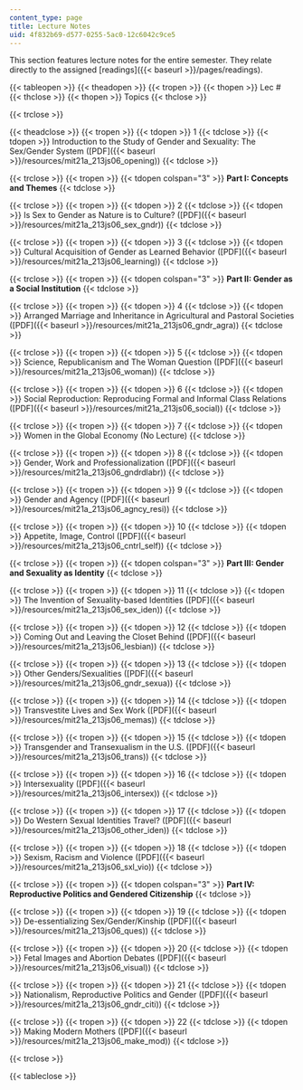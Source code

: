 ```yaml
---
content_type: page
title: Lecture Notes
uid: 4f832b69-d577-0255-5ac0-12c6042c9ce5
---
```


This section features lecture notes for the entire semester. They relate directly to the assigned [readings]({{< baseurl >}}/pages/readings).

{{< tableopen >}}
{{< theadopen >}}
{{< tropen >}}
{{< thopen >}}
Lec #
{{< thclose >}}
{{< thopen >}}
Topics
{{< thclose >}}

{{< trclose >}}

{{< theadclose >}}
{{< tropen >}}
{{< tdopen >}}
1
{{< tdclose >}}
{{< tdopen >}}
Introduction to the Study of Gender and Sexuality: The Sex/Gender System ([PDF]({{< baseurl >}}/resources/mit21a_213js06_opening))
{{< tdclose >}}

{{< trclose >}}
{{< tropen >}}
{{< tdopen colspan="3" >}}
**Part I: Concepts and Themes**
{{< tdclose >}}

{{< trclose >}}
{{< tropen >}}
{{< tdopen >}}
2
{{< tdclose >}}
{{< tdopen >}}
Is Sex to Gender as Nature is to Culture? ([PDF]({{< baseurl >}}/resources/mit21a_213js06_sex_gndr))
{{< tdclose >}}

{{< trclose >}}
{{< tropen >}}
{{< tdopen >}}
3
{{< tdclose >}}
{{< tdopen >}}
Cultural Acquisition of Gender as Learned Behavior ([PDF]({{< baseurl >}}/resources/mit21a_213js06_learning))
{{< tdclose >}}

{{< trclose >}}
{{< tropen >}}
{{< tdopen colspan="3" >}}
**Part II: Gender as a Social Institution**
{{< tdclose >}}

{{< trclose >}}
{{< tropen >}}
{{< tdopen >}}
4
{{< tdclose >}}
{{< tdopen >}}
Arranged Marriage and Inheritance in Agricultural and Pastoral Societies ([PDF]({{< baseurl >}}/resources/mit21a_213js06_gndr_agra))
{{< tdclose >}}

{{< trclose >}}
{{< tropen >}}
{{< tdopen >}}
5
{{< tdclose >}}
{{< tdopen >}}
Science, Republicanism and The Woman Question ([PDF]({{< baseurl >}}/resources/mit21a_213js06_woman))
{{< tdclose >}}

{{< trclose >}}
{{< tropen >}}
{{< tdopen >}}
6
{{< tdclose >}}
{{< tdopen >}}
Social Reproduction: Reproducing Formal and Informal Class Relations ([PDF]({{< baseurl >}}/resources/mit21a_213js06_social))
{{< tdclose >}}

{{< trclose >}}
{{< tropen >}}
{{< tdopen >}}
7
{{< tdclose >}}
{{< tdopen >}}
Women in the Global Economy (No Lecture)
{{< tdclose >}}

{{< trclose >}}
{{< tropen >}}
{{< tdopen >}}
8
{{< tdclose >}}
{{< tdopen >}}
Gender, Work and Professionalization ([PDF]({{< baseurl >}}/resources/mit21a_213js06_gndrdlabr))
{{< tdclose >}}

{{< trclose >}}
{{< tropen >}}
{{< tdopen >}}
9
{{< tdclose >}}
{{< tdopen >}}
Gender and Agency ([PDF]({{< baseurl >}}/resources/mit21a_213js06_agncy_resi))
{{< tdclose >}}

{{< trclose >}}
{{< tropen >}}
{{< tdopen >}}
10
{{< tdclose >}}
{{< tdopen >}}
Appetite, Image, Control ([PDF]({{< baseurl >}}/resources/mit21a_213js06_cntrl_self))
{{< tdclose >}}

{{< trclose >}}
{{< tropen >}}
{{< tdopen colspan="3" >}}
**Part III: Gender and Sexuality as Identity**
{{< tdclose >}}

{{< trclose >}}
{{< tropen >}}
{{< tdopen >}}
11
{{< tdclose >}}
{{< tdopen >}}
The Invention of Sexuality-based Identities ([PDF]({{< baseurl >}}/resources/mit21a_213js06_sex_iden))
{{< tdclose >}}

{{< trclose >}}
{{< tropen >}}
{{< tdopen >}}
12
{{< tdclose >}}
{{< tdopen >}}
Coming Out and Leaving the Closet Behind ([PDF]({{< baseurl >}}/resources/mit21a_213js06_lesbian))
{{< tdclose >}}

{{< trclose >}}
{{< tropen >}}
{{< tdopen >}}
13
{{< tdclose >}}
{{< tdopen >}}
Other Genders/Sexualities ([PDF]({{< baseurl >}}/resources/mit21a_213js06_gndr_sexua))
{{< tdclose >}}

{{< trclose >}}
{{< tropen >}}
{{< tdopen >}}
14
{{< tdclose >}}
{{< tdopen >}}
Transvestite Lives and Sex Work ([PDF]({{< baseurl >}}/resources/mit21a_213js06_memas))
{{< tdclose >}}

{{< trclose >}}
{{< tropen >}}
{{< tdopen >}}
15
{{< tdclose >}}
{{< tdopen >}}
Transgender and Transexualism in the U.S. ([PDF]({{< baseurl >}}/resources/mit21a_213js06_trans))
{{< tdclose >}}

{{< trclose >}}
{{< tropen >}}
{{< tdopen >}}
16
{{< tdclose >}}
{{< tdopen >}}
Intersexuality ([PDF]({{< baseurl >}}/resources/mit21a_213js06_intersex))
{{< tdclose >}}

{{< trclose >}}
{{< tropen >}}
{{< tdopen >}}
17
{{< tdclose >}}
{{< tdopen >}}
Do Western Sexual Identities Travel? ([PDF]({{< baseurl >}}/resources/mit21a_213js06_other_iden))
{{< tdclose >}}

{{< trclose >}}
{{< tropen >}}
{{< tdopen >}}
18
{{< tdclose >}}
{{< tdopen >}}
Sexism, Racism and Violence ([PDF]({{< baseurl >}}/resources/mit21a_213js06_sxl_vio))
{{< tdclose >}}

{{< trclose >}}
{{< tropen >}}
{{< tdopen colspan="3" >}}
**Part IV: Reproductive Politics and Gendered Citizenship**
{{< tdclose >}}

{{< trclose >}}
{{< tropen >}}
{{< tdopen >}}
19
{{< tdclose >}}
{{< tdopen >}}
De-essentializing Sex/Gender/Kinship ([PDF]({{< baseurl >}}/resources/mit21a_213js06_ques))
{{< tdclose >}}

{{< trclose >}}
{{< tropen >}}
{{< tdopen >}}
20
{{< tdclose >}}
{{< tdopen >}}
Fetal Images and Abortion Debates ([PDF]({{< baseurl >}}/resources/mit21a_213js06_visual))
{{< tdclose >}}

{{< trclose >}}
{{< tropen >}}
{{< tdopen >}}
21
{{< tdclose >}}
{{< tdopen >}}
Nationalism, Reproductive Politics and Gender ([PDF]({{< baseurl >}}/resources/mit21a_213js06_gndr_citi))
{{< tdclose >}}

{{< trclose >}}
{{< tropen >}}
{{< tdopen >}}
22
{{< tdclose >}}
{{< tdopen >}}
Making Modern Mothers ([PDF]({{< baseurl >}}/resources/mit21a_213js06_make_mod))
{{< tdclose >}}

{{< trclose >}}

{{< tableclose >}}